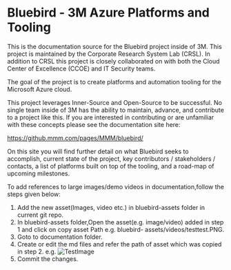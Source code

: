 # Bluebird - 3M Azure Platforms and Tooling

This is the documentation source for the Bluebird project inside of 3M. This project is maintained by the Corporate Research System Lab (CRSL). In addition to CRSL this project is closely collaborated on with both the Cloud Center of Excellence (CCOE) and IT Security teams.

The goal of the project is to create platforms and automation tooling for the Microsoft Azure cloud.

This project leverages Inner-Source and Open-Source to be successful. No single team inside of 3M has the ability to maintain, advance, and contribute to a project like this. If you are interested in contributing or are unfamiliar with these concepts please see the documentation site here:

<https://github.mmm.com/pages/MMM/bluebird/>

On this site you will find further detail on what Bluebird seeks to accomplish, current state of the project, key contributors / stakeholders / contacts, a list of platforms built on top of the tooling, and a road-map of upcoming milestones.

To add references to large images/demo videos in documentation,follow the steps given below:

1.	Add the new asset(Images, video etc.) in bluebird-assets folder in current git repo.
2.	In bluebird-assets folder,Open the asset(e.g. image/video) added in step 1 and click on copy asset Path e.g. bluebird-  assets/videos/testtest.PNG.  
3.	Goto to documentation folder.
4.	Create or edit the md files and refer the path of asset which was copied in step 2. e.g. 
    ![TestImage](bluebird-assets/videos/testtest.PNG)
5.	Commit the changes.


